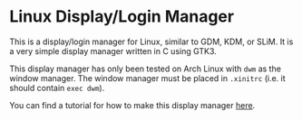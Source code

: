 Linux Display/Login Manager
===========================

This is a display/login manager for Linux, similar to GDM, KDM, or SLiM. It is a very simple display manager written in C using GTK3.

This display manager has only been tested on Arch Linux with `dwm` as the window manager. The window manager must be placed in `.xinitrc` (i.e. it should contain `exec dwm`).

You can find a tutorial for how to make this display manager [here](http://brodoyouevencode.com/posts/how-to-write-a-display-manager/).
